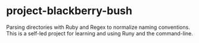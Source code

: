 # project-blackberry-bush
Parsing directories with Ruby and Regex to normalize naming conventions. This is a self-led project for learning and using Runy and the command-line.
